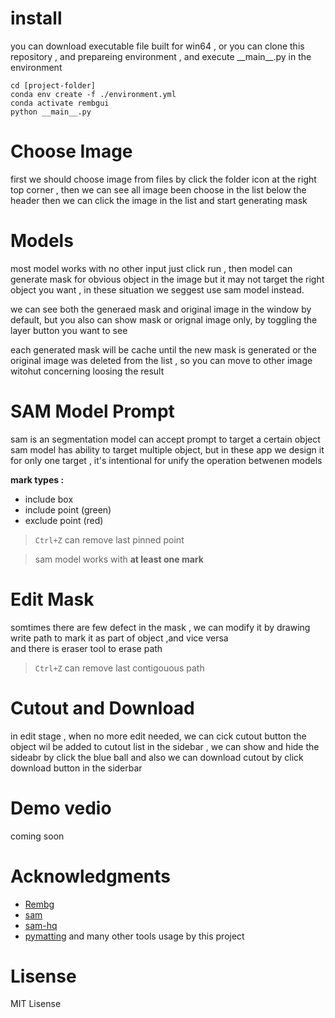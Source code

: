# install
you can download executable file built for win64 , or you can clone this repository , and prepareing environment , and execute \_\_main\_\_.py in the environment


    cd [project-folder]
    conda env create -f ./environment.yml
    conda activate rembgui
    python __main__.py



# Choose Image
first we should choose image from files
by click the folder icon at the right top corner , then we can see all image been choose in the list below the header
then we can click the image in the list
and start generating mask

# Models
most model works with no other input
just click run , then model can generate
mask for obvious object in the image
but it may not target the right object
you want , in these situation we seggest
use sam model instead.

we can see both the generaed mask and original image in the window by default,
but you also can show mask or orignal image only, by toggling the layer button you want to see

each generated mask will be cache until
the new mask is generated or the original image was deleted from the list , so you can move to other image witohut concerning loosing the result 

# SAM Model Prompt
sam is an segmentation model can accept prompt to target a certain object  
sam model has ability to target multiple
object, but in these app we design it for only one target , it's intentional for unify the operation betwenen models  

**mark types :**  
* include box
* include point (green)
* exclude point (red)
  
>`Ctrl+Z`  can remove last pinned point

> sam model works with **at least one mark**

# Edit Mask
somtimes there are few defect in the mask
, we can modify it by drawing write path to mark it as part of object
,and vice versa  
and there is eraser tool to erase path

>`Ctrl+Z`  can remove last contigouous path

# Cutout and Download
in edit stage , when no more
edit needed, we can cick cutout button 
the object wil be added to cutout list in the sidebar , we can show and hide the sideabr by click the blue ball
and also we can download cutout by click
download button in the siderbar 


# Demo vedio
coming soon

# Acknowledgments
* [Rembg](https://github.com/danielgatis/rembg/tree/main)
* [sam](https://github.com/facebookresearch/segment-anything) 
* [sam-hq](https://github.com/SysCV/sam-hq/tree/main?tab=Apache-2.0-1-ov-file#readme)
* [pymatting](https://github.com/pymatting/pymatting)
  and many other tools usage by this project

# Lisense
MIT Lisense